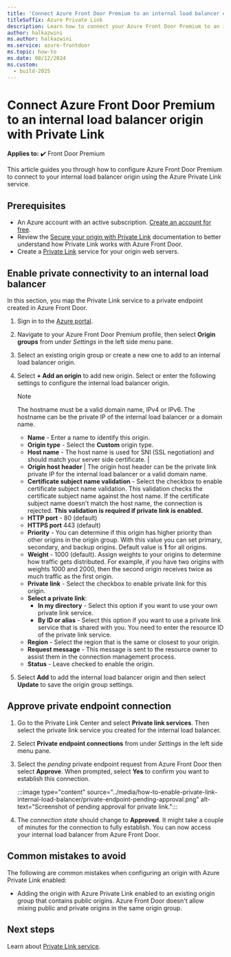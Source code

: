 ```yaml
---
title: 'Connect Azure Front Door Premium to an internal load balancer origin with Private Link'
titleSuffix: Azure Private Link
description: Learn how to connect your Azure Front Door Premium to an internal load balancer.
author: halkazwini
ms.author: halkazwini
ms.service: azure-frontdoor
ms.topic: how-to
ms.date: 08/12/2024
ms.custom:
  - build-2025
---
```


# Connect Azure Front Door Premium to an internal load balancer origin with Private Link

**Applies to:** :heavy_check_mark: Front Door Premium

This article guides you through how to configure Azure Front Door Premium to connect to your internal load balancer origin using the Azure Private Link service.

## Prerequisites

* An Azure account with an active subscription. [Create an account for free](https://azure.microsoft.com/free/?WT.mc_id=A261C142F).
* Review the [Secure your origin with Private Link](../private-link.md) documentation to better understand how Private Link works with Azure Front Door.
* Create a [Private Link](../../private-link/create-private-link-service-portal.md) service for your origin web servers.

## Enable private connectivity to an internal load balancer
 
In this section, you map the Private Link service to a private endpoint created in Azure Front Door. 

1. Sign in to the [Azure portal](https://portal.azure.com).

1. Navigate to your Azure Front Door Premium profile, then select **Origin groups** from under *Settings* in the left side menu pane.

1. Select an existing origin group or create a new one to add to an internal load balancer origin.

1. Select **+ Add an origin** to add new origin. Select or enter the following settings to configure the internal load balancer origin. 

    > [!NOTE] 
    > The hostname must be a valid domain name, IPv4 or IPv6. The hostname can be the private IP of the internal load balancer or a domain name.

    * **Name** - Enter a name to identify this origin.
    * **Origin type** - Select the **Custom** origin type.
    * **Host name** - The host name is used for SNI (SSL negotiation) and should match your server side certificate. |
    * **Origin host header** | The origin host header can be the private link private IP for the internal load balancer or a valid domain name.
    * **Certificate subject name validation** - Select the checkbox to enable certificate subject name validation. This validation checks the certificate subject name against the host name. If the certificate subject name doesn't match the host name, the connection is rejected. **This validation is required if private link is enabled.**
    * **HTTP port** - 80 (default)
    * **HTTPS port** 443 (default)
    * **Priority** - You can determine if this origin has higher priority than other origins in the origin group. With this value you can set primary, secondary, and backup origins. Default value is **1** for all origins.
    * **Weight** - 1000 (default). Assign weights to your origins to determine how traffic gets distributed. For example, if you have two origins with weights 1000 and 2000, then the second origin receives twice as much traffic as the first origin.
    * **Private link** - Select the checkbox to enable private link for this origin.
    * **Select a private link**:
        * **In my directory** - Select this option if you want to use your own private link service.
        * **By ID or alias** - Select this option if you want to use a private link service that is shared with you. You need to enter the resource ID of the private link service.
    * **Region** - Select the region that is the same or closest to your origin.
    * **Request message** - This message is sent to the resource owner to assist them in the connection management process.
    * **Status** - Leave checked to enable the origin.

1. Select **Add** to add the internal load balancer origin and then select **Update** to save the origin group settings.

## Approve private endpoint connection

1. Go to the Private Link Center and select **Private link services**. Then select the private link service you created for the internal load balancer.

1. Select **Private endpoint connections** from under *Settings* in the left side menu pane.

1. Select the *pending* private endpoint request from Azure Front Door then select **Approve**. When prompted, select **Yes** to confirm you want to establish this connection.

    :::image type="content" source="../media/how-to-enable-private-link-internal-load-balancer/private-endpoint-pending-approval.png" alt-text="Screenshot of pending approval for private link.":::

1. The *connection state* should change to **Approved**. It might take a couple of minutes for the connection to fully establish. You can now access your internal load balancer from Azure Front Door.

## Common mistakes to avoid

The following are common mistakes when configuring an origin with Azure Private Link enabled:

* Adding the origin with Azure Private Link enabled to an existing origin group that contains public origins. Azure Front Door doesn't allow mixing public and private origins in the same origin group.

## Next steps

Learn about [Private Link service](../../private-link/private-link-service-overview.md).
